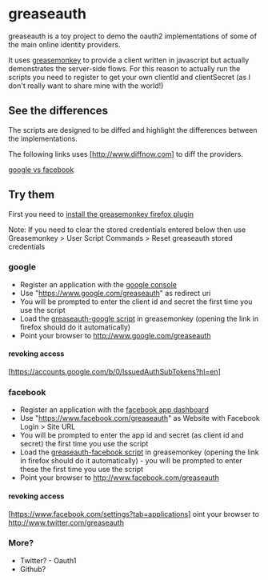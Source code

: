 greaseauth
==========

greaseauth is a toy project to demo the oauth2 implementations of some of the main online identity providers.

It uses [greasemonkey](https://addons.mozilla.org/en-US/firefox/addon/greasemonkey/) to provide a client written in javascript but actually demonstrates the server-side flows. For this reason to actually run the scripts you need to register to get your own clientId and clientSecret (as I don't really want to share mine with the world!)

## See the differences

The scripts are designed to be diffed and highlight the differences between the implementations.

The following links uses [http://www.diffnow.com] to diff the providers. 


[google vs facebook](http://www.diffnow.com/?report=d5z60)


## Try them

First you need to [install the greasemonkey firefox plugin](https://addons.mozilla.org/en-US/firefox/addon/greasemonkey/)

Note: If you need to clear the stored credentials entered below then use Greasemonkey > User Script Commands > Reset greaseauth stored credentials

### google

* Register an application with the [google console](https://code.google.com/apis/console#access) 
* Use "https://www.google.com/greaseauth" as redirect uri 
* You will be prompted to enter the client id and secret the first time you use the script
* Load the [greaseauth-google script](https://github.com/parker0phil/greaseauth/raw/master/greaseauth-google.user.js) in greasemonkey (opening the link in firefox should do it automatically)
* Point your browser to http://www.google.com/greaseauth

#### revoking access

[https://accounts.google.com/b/0/IssuedAuthSubTokens?hl=en]

### facebook

* Register an application with the [facebook app dashboard](https://developers.facebook.com/apps) 
* Use "https://www.facebook.com/greaseauth" as Website with Facebook Login > Site URL
* You will be prompted to enter the app id and secret (as client id and secret) the first time you use the script
* Load the [greaseauth-facebook script](https://github.com/parker0phil/greaseauth/raw/master/greaseauth-facebook.user.js) in greasemonkey (opening the link in firefox should do it automatically)  - you will be prompted to enter these the first time you use the script
* Point your browser to http://www.facebook.com/greaseauth

#### revoking access

[https://www.facebook.com/settings?tab=applications]
oint your browser to http://www.twitter.com/greaseauth

### More?

* Twitter? - Oauth1
* Github?



